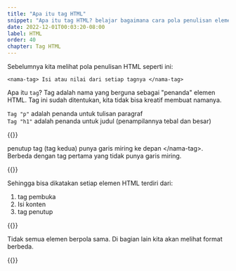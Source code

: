 ```yaml
---
title: "Apa itu tag HTML"
snippet: "Apa itu tag HTML? belajar bagaimana cara pola penulisan elemen elemen di HTML."
date: 2022-12-01T00:03:20-08:00
label: HTML
order: 40
chapter: Tag HTML
---
```


Sebelumnya kita melihat pola penulisan HTML seperti ini:
```
<nama-tag> Isi atau nilai dari setiap tagnya </nama-tag>
```

Apa itu `tag`? Tag adalah nama yang berguna sebagai "penanda" elemen HTML. Tag ini sudah ditentukan, kita tidak bisa kreatif membuat namanya.

`Tag "p"` adalah penanda untuk tulisan paragraf  
`Tag "h1"` adalah penanda untuk judul (penampilannya tebal dan besar)

{{<alert class="warning">}}

<p> penutup tag (tag kedua) punya garis miring ke depan &lt;/nama-tag&gt;. <br>
Berbeda dengan tag pertama yang tidak punya garis miring.</p>
{{</alert>}}

Sehingga bisa dikatakan setiap elemen HTML terdiri dari:
1. tag pembuka
2. Isi konten
3. tag penutup

{{<alert class="info">}}

<p> Tidak semua elemen berpola sama. Di bagian lain kita akan melihat format berbeda.</p>
{{</alert>}}
